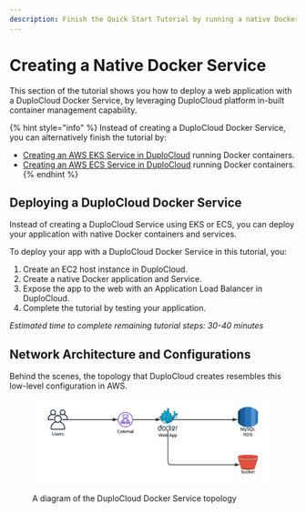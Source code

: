 ```yaml
---
description: Finish the Quick Start Tutorial by running a native Docker Service
---
```


# Creating a Native Docker Service

This section of the tutorial shows you how to deploy a web application with a DuploCloud Docker Service, by leveraging DuploCloud platform in-built container management capability. &#x20;

{% hint style="info" %}
Instead of creating a DuploCloud Docker Service, you can alternatively finish the tutorial by:

* [Creating an AWS EKS Service in DuploCloud](../quick-start-eks-services/) running Docker containers.
* [Creating an AWS ECS Service in DuploCloud](../quick-start-ecs-services/) running Docker containers.
{% endhint %}

## Deploying a DuploCloud Docker Service

Instead of creating a DuploCloud Service using EKS or ECS, you can deploy your application with native Docker containers and services.&#x20;

To deploy your app with a DuploCloud Docker Service in this tutorial, you:&#x20;

1. Create an EC2 host instance in DuploCloud.
2. Create a native Docker application and Service.
3. Expose the app to the web with an Application Load Balancer in DuploCloud.
4. Complete the tutorial by testing your application.

_Estimated time to complete remaining tutorial steps: 30-40 minutes_

## Network Architecture and Configurations

Behind the scenes, the topology that DuploCloud creates resembles this low-level configuration in AWS.

<figure><img src="../../../.gitbook/assets/image (3) (2) (2).png" alt=""><figcaption><p>A diagram of the DuploCloud Docker Service topology</p></figcaption></figure>
